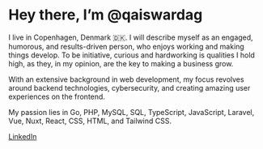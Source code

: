 # Hey there, I’m @qaiswardag

I live in Copenhagen, Denmark 🇩🇰.
I will describe myself as an engaged, humorous, and results-driven person, who enjoys working and making things develop. To be initiative, curious and hardworking is qualities I hold high, as they, in my opinion, are the key to making a business grow.

With an extensive background in web development, my focus revolves around backend technologies, cybersecurity, and creating amazing user experiences on the frontend.

My passion lies in Go, PHP, MySQL, SQL, TypeScript, JavaScript, Laravel, Vue, Nuxt, React, CSS, HTML, and Tailwind CSS.

[LinkedIn](https://www.linkedin.com/in/qaiswardag)
